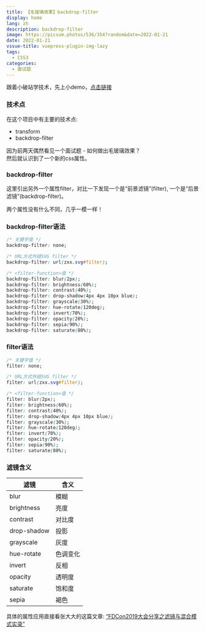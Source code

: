 ```yaml
---
title: 【毛玻璃效果】backdrop-filter
display: home
lang: zh
description: backdrop-filter
image: https://picsum.photos/536/354?random&date=2022-01-21
date: 2022-01-21
vssue-title: vuepress-plugin-img-lazy
tags:
  - CSS3
categories:
  - 面试题
---
```


跟着小破站学技术，先上小demo，[点击链接](https://codepen.io/yjonny/project/full/XEQrnm)

<!-- more -->

### 技术点

在这个项目中有主要的技术点:  

+ transform
+ backdrop-filter
  
因为前两天偶然看见一个面试题 - 如何做出毛玻璃效果？  
然后就认识到了一个新的css属性。  

### backdrop-filter

这里引出另外一个属性filter，对比一下发现一个是“前景滤镜”(filter), 一个是“后景滤镜”(backdrop-filter)。  

两个属性没有什么不同，几乎一模一样！  

### backdrop-filter语法
```css
/* 关键字值 */
backdrop-filter: none;

/* URL方式外链SVG filter */
backdrop-filter: url(zxx.svg#filter);

/* <filter-function>值 */
backdrop-filter: blur(2px);
backdrop-filter: brightness(60%);
backdrop-filter: contrast(40%);
backdrop-filter: drop-shadow(4px 4px 10px blue);
backdrop-filter: grayscale(30%);
backdrop-filter: hue-rotate(120deg);
backdrop-filter: invert(70%);
backdrop-filter: opacity(20%);
backdrop-filter: sepia(90%);
backdrop-filter: saturate(80%); 
```

### filter语法

```css
/* 关键字值 */
filter: none;

/* URL方式外链SVG filter */
filter: url(zxx.svg#filter);

/* <filter-function>值 */
filter: blur(2px);
filter: brightness(60%);
filter: contrast(40%);
filter: drop-shadow(4px 4px 10px blue);
filter: grayscale(30%);
filter: hue-rotate(120deg);
filter: invert(70%);
filter: opacity(20%);
filter: sepia(90%);
filter: saturate(80%);
```

### 滤镜含义

| 滤镜 | 含义 |
| ----- | ----- |
| blur | 模糊 |
| brightness | 亮度 |
| contrast | 对比度 |
| drop-shadow | 投影 |
| grayscale | 灰度 |
| hue-rotate | 色调变化 |
| invert | 反相 | 
| opacity | 透明度 | 
| saturate | 饱和度 |
| sepia | 褐色 |
  
具体的属性应用直接看张大大的这篇文章: [“FDCon2019大会分享之滤镜与混合模式实录”](https://www.zhangxinxu.com/wordpress/2019/06/fdcon2019-css-share/)


   